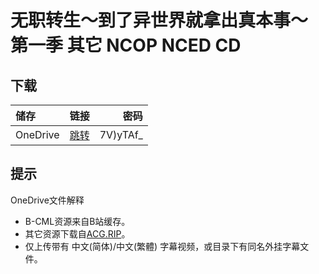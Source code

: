 # 无职转生～到了异世界就拿出真本事～ 第一季 其它 NCOP NCED CD

## 下载

储存 | 链接 | 密码
:----------- | :-----------: | -----------:
 OneDrive | [跳转](https://xrzcloud-my.sharepoint.com/:f:/g/personal/xrz_xrzyun_ml/EnJWZI3FkndCrsdgYdZ8iYwBu4VUOMUXStC8TJcutd61Ig?e=OsYZ3O) | 7V)yTAf_

## 提示

OneDrive文件解释  

- B-CML资源来自B站缓存。  
- 其它资源下载自[ACG.RIP](https://acg.rip/)。  
- 仅上传带有 中文(简体)/中文(繁體) 字幕视频，或目录下有同名外挂字幕文件。  
